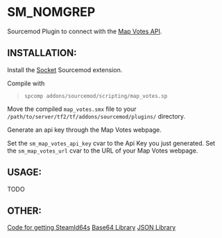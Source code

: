 SM_NOMGREP
===============
Sourcemod Plugin to connect with the [Map Votes API](https://github.com/CrimsonTautology/map_votes).

INSTALLATION:
-------------
Install the [Socket](http://forums.alliedmods.net/showthread.php?t=67640) Sourcemod extension.

Compile with 
> `spcomp addons/sourcemod/scripting/map_votes.sp`

Move the compiled `map_votes.smx` file to your `/path/to/server/tf2/tf/addons/sourcemod/plugins/` directory.

Generate an api key through the Map Votes webpage.

Set the `sm_map_votes_api_key` cvar to the Api Key you just generated.
Set the `sm_map_votes_url` cvar to the URL of your Map Votes webpage.


USAGE:
------
TODO

OTHER:
------
[Code for getting SteamId64s](http://forums.alliedmods.net/showthread.php?t=183443)
[Base64 Library](http://forums.alliedmods.net/showthread.php?t=101764)
[JSON Library](https://github.com/nikkiii/logupload/blob/master/scripting/include/json.inc)

